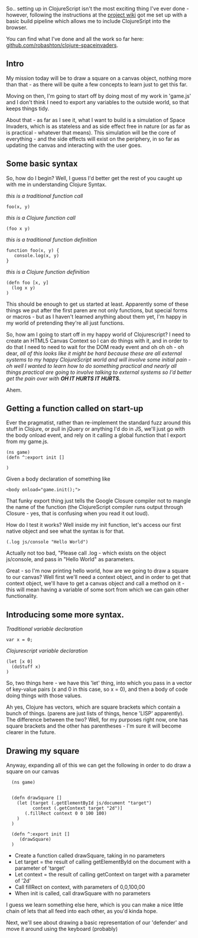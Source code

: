 So.. setting up in ClojureScript isn't the most exciting thing I've ever done - however, following the instructions at the [project wiki](https://github.com/clojure/clojurescript/wiki/Quick-Start) got me set up with a basic build pipeline which allows me to include ClojureSript into the browser.

You can find what I've done and all the work so far here: [github.com/robashton/clojure-spaceinvaders](http://github.com/robashton/clojure-spaceinvaders).

Intro
----------

My mission today will be to draw a square on a canvas object, nothing more than that - as there will be quite a few concepts to learn just to get this far.

Moving on then, I'm going to start off by doing most of my work in 'game.js' and I don't think I need to export any variables to the outside world, so that keeps things tidy.

About that - as far as I see it, what I want to build is a simulation of Space Invaders, which is as stateless and as side effect free in nature (or as far as is practical - whatever that means). This simulation will be the core of everything - and the side effects will exist on the periphery, in so far as updating the canvas and interacting with the user goes.

Some basic syntax
---------------

So, how do I begin? Well, I guess I'd better get the rest of you caught up with me in understanding Clojure Syntax.

*this is a traditional function call*

    foo(x, y)

*this is a Clojure function call*

    (foo x y)

*this is a traditional function definition*

    function foo(x, y) {
       console.log(x, y)
    }

*this is a Clojure function definition*

    (defn foo [x, y]
      (log x y)
    )

This should be enough to get us started at least. Apparently some of these things we put after the first paren are not only functions, but special forms or macros - but as I haven't learned anything about them yet, I'm happy in my world of pretending they're all just functions.

So, how am I going to start off in my happy world of Clojurescript? I need to create an HTML5 Canvas Context so I can do  things with it, and in order to do that I need to need to wait for the DOM ready event and oh oh oh - oh dear, *all of this looks like it might be hard because these are all external systems to my happy ClojureScript world and will involve some initial pain - oh well I wanted to learn how to do something practical and nearly all things practical are going to involve talking to external systems so I'd better get the pain over with **OH IT HURTS IT HURTS.***

Ahem.

Getting a function called on start-up
-----------------

Ever the pragmatist, rather than re-implement the standard fuzz around this stuff in Clojure, or pull in jQuery or anything I'd do in JS, we'll just go with the body onload event, and rely on it calling a global function that I export from my game.js.

    (ns game) 
    (defn ^:export init [] 
       
    ) 

Given a body declaration of something like

    <body onload="game.init();">

That funky export thing just tells the Google Closure compiler not to mangle the name of the function (the ClojureScript compiler runs output through Closure - yes, that is confusing when you read it out loud).

How do I test it works? Well inside my init function, let's access our first native object and see what the syntax is for that.

    (.log js/console "Hello World")

Actually not too bad, "Please call .log - which exists on the object js/console, and pass in "Hello World" as parameters.

Great - so I'm now printing hello world, how are we going to draw a square to our canvas? Well first we'll need a context object, and in order to get that context object, we'll have to get a canvas object and call a method on it - this will mean having a variable of some sort from which we can gain other functionality.

Introducing some more syntax.
----------------

*Traditional variable declaration*

    var x = 0;

*Clojurescript variable declaration*

    (let [x 0] 
      (doStuff x)
    )

So, two things here - we have this 'let' thing, into which you pass in a vector of key-value pairs (x and 0 in this case, so x = 0), and then a body of code doing things with those values.

Ah yes, Clojure has vectors, which are square brackets which contain a bunch of things. (parens are just lists of things, hence 'LISP' apparently). The difference between the two? Well, for my purposes right now, one has square brackets and the other has parentheses - I'm sure it will become clearer in the future.

Drawing my square
--------------------

Anyway, expanding all of this we can get the following in order to do draw a square on our canvas

      (ns game)


      (defn drawSquare []
        (let [target (.getElementById js/document "target")
              context (.getContext target "2d")]
           (.fillRect context 0 0 100 100)
        )
      )

      (defn ^:export init []
         (drawSquare)
      )

- Create a function called drawSquare, taking in no parameters
- Let target = the result of calling getElementById on the document with a parameter of 'target'
- Let context = the result of calling getContext on target with a parameter of '2d'
- Call fillRect on context, with parameters of 0,0,100,00
- When init is called, call drawSquare with no parameters


I guess we learn something else here, which is you can make a nice little chain of lets that all feed into each other, as you'd kinda hope.

Next, we'll see about drawing a basic representation of our 'defender' and move it around using the keyboard (probably)
